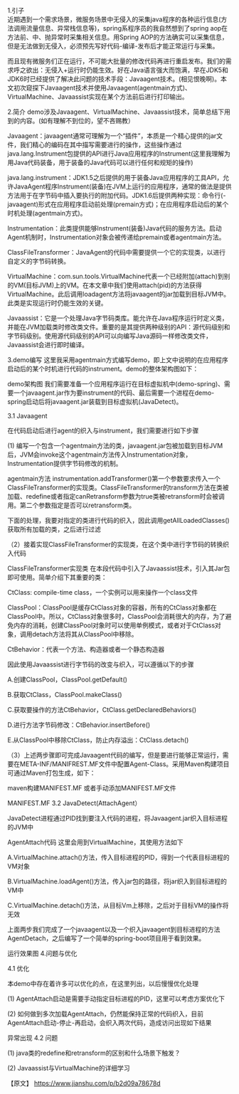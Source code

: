 1.引子        
近期遇到一个需求场景，微服务场景中无侵入的采集java程序的各种运行信息(方法调用流量信息、异常栈信息等)，spring系程序员的我自然想到了spring aop在方法前、中、抛异常时采集相关信息。用Spring AOP的方法确实可以采集信息，但是无法做到无侵入，必须预先写好代码-编译-发布后才能正常运行与采集。

而且现有微服务们正在运行，不可能大批量的修改代码再进行重启发布。我们的需求呼之欲出：无侵入+运行时仍能生效。好在Java语言强大而饱满，早在JDK5和JDK6时已经提供了解决此问题的技术手段：Javaagent技术。(相见恨晚啊)。本文初次窥探下Javaagent技术并使用Javaagent(agentmain方式)、VirtualMachine、Javaassist实现在某个方法前后进行打印输出。

2.简介
demo涉及Javaagent、VirtualMachine、Javaassist技术，简单总结下用到的内容。(如有理解不到位的，望不吝赐教）

Javaagent：javaagent通常可理解为一个“插件”，本质是一个精心提供的jar文件，我们精心的编码在其中描写需要进行的操作，这些操作通过java.lang.Instrument包提供的API进行Java应用程序的Instrument(这里我理解为用Java代码装备，用于装备的Java代码可以进行任何和规矩的操作)

java.lang.instrument：JDK1.5之后提供的用于装备Java应用程序的工具API，允许JavaAgent程序Instrument(装备)在JVM上运行的应用程序，通常的做法是提供方法用于在字节码中插入要执行的附加代码。JDK1.6后提供两种实现：命令行(-javaagent)形式在应用程序启动前处理(premain方式)；在应用程序启动后的某个时机处理(agentmain方式)。

Instrumentation：此类提供能够Instrument(装备)Java代码的服务方法。启动Agent机制时，Instrumentation对象会被传递给premain或者agentmain方法。

ClassFileTransformer：JavaAgent的代码中需要提供一个它的实现类，以进行自定义的字节码转换。

VirtualMachine：com.sun.tools.VirtualMachine代表一个已经附加(attach)到别的VM(目标JVM)上的VM。在本文章中我们使用attach(pid)的方法获得VirtualMachine。此后调用loadagent方法将javaagent的jar加载到目标JVM中。此类是实现运行时仍能生效的关键。

Javaassist：它是一个处理Java字节码类库。能允许在Java程序运行时定义类，并能在JVM加载类时修改类文件。重要的是其提供两种级别的API：源代码级别和字节码级别。使用源代码级别的API可以向编写Java源码一样修改类文件，Javaassist会进行即时编译。

3.demo编写
这里我采用agentmain方式编写demo，即上文中说明的在应用程序启动后的某个时机进行代码的instrument。demo的整体架构图如下：

demo架构图
我们需要准备一个应用程序运行在目标虚拟机中(demo-spring)、需要一个javaagent.jar作为要instrument的代码、最后需要一个进程在demo-spring启动后将javaagent.jar装载到目标虚拟机(JavaDetect)。

3.1 Javaagent

在代码启动后进行agent的织入与instrument，我们需要进行如下步骤

(1) 编写一个包含一个agentmain方法的类，javaagent.jar包被加载到目标JVM后，JVM会invoke这个agentmain方法传入Instrumentation对象，Instrumentation提供字节码修改的机制。

agentmain方法
instrumentation.addTransformer()第一个参数要求传入一个ClassFileTransformer的实现类。ClassFileTransformer的transform方法在类被加载、redefine或者指定canRetransform参数为true类被retransform时会被调用。第二个参数指定是否可以retransform类。

下面的处理，我要对指定的类进行代码的织入，因此调用getAllLoadedClasses()获取所有加载的类，之后进行过滤

（2）接着实现ClassFileTransformer的实现类，在这个类中进行字节码的转换织入代码

ClassFileTransformer实现类
在本段代码中引入了Javaassist技术，引入其Jar包即可使用。简单介绍下其重要的类：

CtClass: compile-time class，一个实例可以用来操作一个class文件

ClassPool：ClassPool是缓存CtClass对象的容器，所有的CtClass对象都在ClassPool中。所以，CtClass对象很多时，ClassPool会消耗很大的内存，为了避免内存的消耗，创建ClassPool对象时可以使用单例模式，或者对于CtClass对象，调用detach方法将其从ClassPool中移除。

CtBehavior：代表一个方法、构造器或者一个静态构造器

因此使用Javaassist进行字节码的改变与织入，可以遵循以下的步骤

A.创建ClassPool，ClassPool.getDefault()

B.获取CtClass，ClassPool.makeClass()

C.获取要操作的方法CtBehavior，CtClass.getDeclaredBehaviors()

D.进行方法字节码修改：CtBehavior.insertBefore()

E.从ClassPool中移除CtClass，防止内存溢出：CtClass.detach()

（3）上述两步骤即可完成Javaagent代码的编写，但是要进行能够正常运行，需要在META-INF/MANIFREST.MF文件中配置Agent-Class。采用Maven构建项目可通过Maven打包生成，如下：

maven构建MANIFEST.MF
或者手动添加MANIFEST.MF文件

MANIFEST.MF
3.2 JavaDetect(AttachAgent）

JavaDetect进程通过PID找到要注入代码的进程，将Javaagent.jar织入目标进程的JVM中

AgentAttach代码
这里会用到VirtualMachine，其使用方法如下

A.VirtualMachine.attach()方法，传入目标进程的PID，得到一个代表目标进程的VM对象

B.VirtualMachine.loadAgent()方法，传入jar包的路径，将jar织入到目标进程的VM中

C.VirtualMachine.detach()方法，从目标Vm上移除，之后对于目标VM的操作将无效

上面两步我们完成了一个javaagent以及一个织入javaagent到目标进程的方法AgentDetach，之后编写了一个简单的spring-boot项目用于看到效果。

运行效果图
4.问题与优化

4.1 优化

本demo中存在着许多可以优化的点，在这里列出，以后慢慢优化处理

(1) AgentAttach启动是需要手动指定目标进程的PID，这里可以考虑方案优化下

(2) 如何做到多次加载AgentAttach，仍然能保持正常的代码织入，目前AgentAttach启动-停止-再启动，会织入两次代码，造成访问出现如下结果

异常出现
4.2 问题

(1) java类的redefine和retransform的区别和什么场景下触发？

(2) Javaassist与VirtualMachine的详细学习




【原文】
https://www.jianshu.com/p/b2d09a78678d